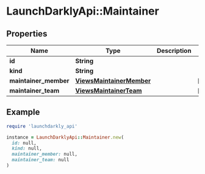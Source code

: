 # LaunchDarklyApi::Maintainer

## Properties

| Name | Type | Description | Notes |
| ---- | ---- | ----------- | ----- |
| **id** | **String** |  |  |
| **kind** | **String** |  |  |
| **maintainer_member** | [**ViewsMaintainerMember**](ViewsMaintainerMember.md) |  | [optional] |
| **maintainer_team** | [**ViewsMaintainerTeam**](ViewsMaintainerTeam.md) |  | [optional] |

## Example

```ruby
require 'launchdarkly_api'

instance = LaunchDarklyApi::Maintainer.new(
  id: null,
  kind: null,
  maintainer_member: null,
  maintainer_team: null
)
```

